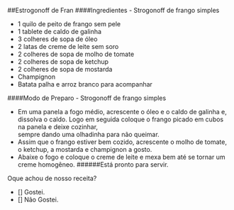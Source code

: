 ##Estrogonoff de Fran
####Ingredientes - Strogonoff de frango simples
- 1 quilo de peito de frango sem pele
- 1 tablete de caldo de galinha
- 3 colheres de sopa de óleo
- 2 latas de creme de leite sem soro
- 2 colheres de sopa de molho de tomate
- 2 colheres de sopa de ketchup
- 2 colheres de sopa de mostarda
- Champignon
- Batata palha e arroz branco para acompanhar

####Modo de Preparo - Strogonoff de frango simples
- Em uma panela a fogo médio, acrescente o óleo e o caldo de galinha e, <br>dissolva o caldo. Logo em seguida coloque o frango picado em cubos na panela e deixe cozinhar, <br>sempre dando uma olhadinha para não queimar.
- Assim que o frango estiver bem cozido, acrescente o molho de tomate, <br>o ketchup, a mostarda e champignon a gosto.
- Abaixe o fogo e coloque o creme de leite e mexa bem até se tornar um creme homogêneo.
######Está pronto para servir.

Oque achou de nosso receita?
- [] Gostei.
- [] Não Gostei.
